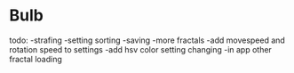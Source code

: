 # Bulb

todo:
-strafing
-setting sorting
-saving
-more fractals
-add movespeed and rotation speed to settings
-add hsv color setting changing
-in app other fractal loading
